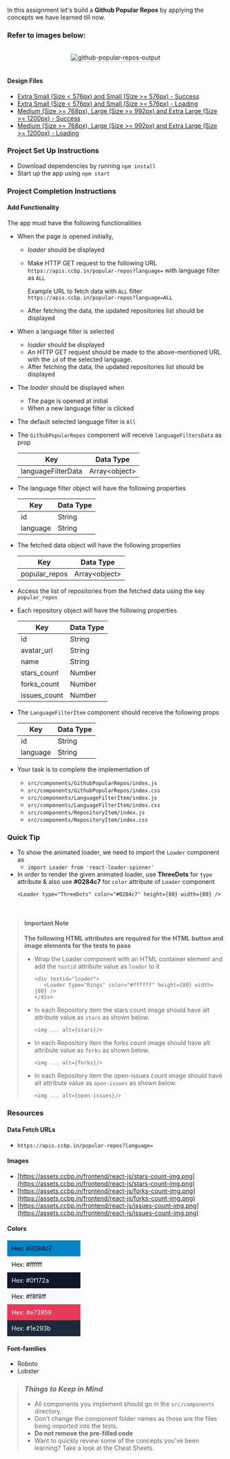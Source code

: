 In this assignment let's build a **Github Popular Repos** by applying the
concepts we have learned till now.

### Refer to images below:

 <br/>
 <div style="text-align: center;">
     <img src="https://assets.ccbp.in/frontend/content/react-js/github-popular-repos-output.gif" alt="github-popular-repos-output" style="max-width:70%;box-shadow:0 2.8px 2.2px rgba(0, 0, 0, 0.12)">
 </div>
 <br/>
 
 #### Design Files

- [Extra Small (Size < 576px) and Small (Size >= 576px) - Success](https://assets.ccbp.in/frontend/content/react-js/github-repos-success-sm-ouput.gif)
- [Extra Small (Size < 576px) and Small (Size >= 576px) - Loading](https://assets.ccbp.in/frontend/content/react-js/github-repos-sm-loading-output.png)
- [Medium (Size >= 768px), Large (Size >= 992px) and Extra Large (Size >= 1200px) - Success](https://assets.ccbp.in/frontend/content/react-js/github-repos-lg-success-output.png)
- [Medium (Size >= 768px), Large (Size >= 992px) and Extra Large (Size >= 1200px) - Loading](https://assets.ccbp.in/frontend/content/react-js/github-repos-lg-loading-output.png)

### Project Set Up Instructions

- Download dependencies by running `npm install`
- Start up the app using `npm start`

### Project Completion Instructions

#### Add Functionality

The app must have the following functionalities

- When the page is opened initially,

  - _loader_ should be displayed
  - Make HTTP GET request to the following URL
    `https://apis.ccbp.in/popular-repos?language=` with language filter as `ALL`

    Example URL to fetch data with `ALL` filter
    `https://apis.ccbp.in/popular-repos?language=ALL`

  - After fetching the data, the updated repositories list should be displayed

- When a language filter is selected

  - _loader_ should be displayed
  - An HTTP GET request should be made to the above-mentioned URL with the `id`
    of the selected language.
  - After fetching the data, the updated repositories list should be displayed

- The _loader_ should be displayed when
  - The page is opened at initial
  - When a new language filter is clicked
- The default selected language filter is `All`
- The `GithubPopularRepos` component will receive `languageFiltersData` as prop

  | Key                | Data Type       |
  | ------------------ | --------------- |
  | languageFilterData | Array\<object\> |

- The language filter object will have the following properties

  | Key      | Data Type |
  | -------- | --------- |
  | id       | String    |
  | language | String    |

- The fetched data object will have the following properties

  | Key           | Data Type       |
  | ------------- | --------------- |
  | popular_repos | Array\<object\> |

- Access the list of repositories from the fetched data using the key
  `popular_repos`
- Each repository object will have the following properties

  | Key          | Data Type |
  | ------------ | --------- |
  | id           | String    |
  | avatar_url   | String    |
  | name         | String    |
  | stars_count  | Number    |
  | forks_count  | Number    |
  | issues_count | Number    |

- The `LanguageFilterItem` component should receive the following props

  | Key      | Data Type |
  | -------- | --------- |
  | id       | String    |
  | language | String    |

- Your task is to complete the implementation of
  - `src/components/GithubPopularRepos/index.js`
  - `src/components/GithubPopularRepos/index.css`
  - `src/components/LanguageFilterItem/index.js`
  - `src/components/LanguageFilterItem/index.css`
  - `src/components/RepositoryItem/index.js`
  - `src/components/RepositoryItem/index.css`

### Quick Tip

- To show the animated loader, we need to import the `Loader` component as
  - `import Loader from 'react-loader-spinner'`
- In order to render the given animated loader, use **ThreeDots** for `type`
  attribute & also use **#0284c7** for `color` attribute of `Loader` component
  ```
  <Loader type="ThreeDots" color="#0284c7" height={80} width={80} />
  ```

<br/>

> #### Important Note
>
> **The following HTML attributes are required for the HTML button and image
> elements for the tests to pass**
>
> - Wrap the Loader component with an HTML container element and add the
>   `testid` attribute value as `loader` to it
>
>   ```
>   <div testid="loader">
>      <Loader type="Rings" color="#ffffff" height={80} width={80} />
>   </div>
>   ```
>
> - In each Repository item the stars count image should have alt attribute
>   value as `stars` as shown below.
>
>   ```
>   <img ... alt={stars}/>
>
>   ```
>
> - In each Repository item the forks count image should have alt attribute
>   value as `forks` as shown below.
>
>   ```
>   <img ... alt={forks}/>
>
>   ```
>
> - In each Repository item the open-issues count image should have alt
>   attribute value as `open-issues` as shown below.
>
>   ```
>   <img ... alt={open-issues}/>
>
>   ```

### Resources

#### Data Fetch URLs

- `https://apis.ccbp.in/popular-repos?language=`

#### Images

- [https://assets.ccbp.in/frontend/react-js/stars-count-img.png](https://assets.ccbp.in/frontend/react-js/stars-count-img.png)
- [https://assets.ccbp.in/frontend/react-js/forks-count-img.png](https://assets.ccbp.in/frontend/react-js/forks-count-img.png)
- [https://assets.ccbp.in/frontend/react-js/issues-count-img.png](https://assets.ccbp.in/frontend/react-js/issues-count-img.png)

#### Colors

<div style="background-color: #0284c7; width: 150px; padding: 10px; color: black">Hex: #0284c7</div>
<div style="background-color: #ffffff; width: 150px; padding: 10px; color: black">Hex: #ffffff</div>
<div style="background-color: #0f172a; width: 150px; padding: 10px; color: white">Hex: #0f172a</div>
<div style="background-color: #f8f8ff; width: 150px; padding: 10px; color: black">Hex: #f8f8ff</div>
<div style="background-color: #e73959; width: 150px; padding: 10px; color: white">Hex: #e73959</div>
<div style="background-color: #1e293b; width: 150px; padding: 10px; color: white">Hex: #1e293b</div>

#### Font-families

- Roboto
- Lobster

> ### _Things to Keep in Mind_
>
> - All components you implement should go in the `src/components` directory.
> - Don't change the component folder names as those are the files being
>   imported into the tests.
> - **Do not remove the pre-filled code**
> - Want to quickly review some of the concepts you’ve been learning? Take a
>   look at the Cheat Sheets.
